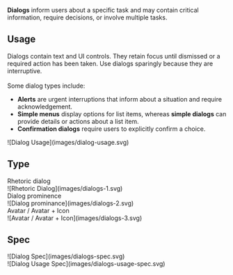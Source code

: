 **Dialogs** inform users about a specific task and may contain critical information, require decisions, or involve multiple tasks.

## Usage
<div data-insert-component="ImageGrid">
  <div class="mb-16">
    Dialogs contain text and UI controls. They retain focus until dismissed or a required action has been taken. Use dialogs sparingly because they are interruptive.
    <br /><br />
    Some dialog types include:
    <ul class="mt-0">
        <li><b>Alerts</b> are urgent interruptions that inform about a situation and require acknowledgement.</li>
        <li><b>Simple menus</b> display options for list items, whereas <b>simple dialogs</b> can provide details or actions about a list item.</li>
        <li><b>Confirmation dialogs</b> require users to explicitly confirm a choice.</li>
    </ul>

  </div>
  <div class="img-block">
    ![Dialog Usage](images/dialog-usage.svg)
  </div>
</div>

## Type

<div data-insert-component="ImageGrid">
  <div>
    Rhetoric dialog<br />
    ![Rhetoric Dialog](images/dialogs-1.svg)
  </div>
  <div>
    Dialog prominence<br />
    ![Dialog prominance](images/dialogs-2.svg)
  </div>
  <div>
    Avatar / Avatar + Icon<br />
    ![Avatar / Avatar + Icon](images/dialogs-3.svg)
  </div>
</div>

## Spec

<div data-insert-component="ImageGrid">
  <div>
    ![Dialog Spec](images/dialogs-spec.svg)
    <div class="img-width-initial mt-16">
      ![Dialog Usage Spec](images/dialogs-usage-spec.svg)
    </div>
  </div>
  <div>
  </div>
  <div>
  </div>
</div>